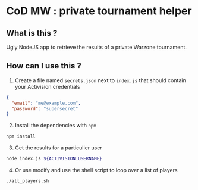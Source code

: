 # CoD MW : private tournament helper

## What is this ?

Ugly NodeJS app to retrieve the results of a private Warzone tournament.

## How can I use this ?

1. Create a file named `secrets.json` next to `index.js` that should contain your Activision credentials

```json
{
  "email": "me@example.com",
  "password": "supersecret"
}
```

2. Install the dependencies with `npm`

```bash
npm install
```

3. Get the results for a particulier user

```bash
node index.js ${ACTIVISION_USERNAME}
```

4. Or use modify and use the shell script to loop over a list of players

```bash
./all_players.sh
```
